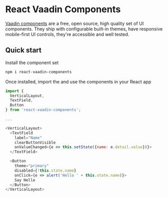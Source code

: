 # React Vaadin Components

[Vaadin components](https://vaadin.com/components) are a free, open source, high quality set of UI components. They ship with configurable built-in themes, have responsive mobile-first UI controls, they're accessible and well tested.

## Quick start

Install the component set

```sh
npm i react-vaadin-components
```

Once installed, import the and use the components in your React app

```js
import {
  VerticalLayout,
  TextField,
  Button
} from 'react-vaadin-components';

...

<VerticalLayout>
  <TextField
    label="Name"
    clearButtonVisible
    onValueChanged={e => this.setState({name: e.detail.value})}>
  </TextField>

  <Button
    theme="primary"
    disabled={!this.state.name}
    onClick={e => alert('Hello ' + this.state.name)}>
    Say Hello
  </Button>
</VerticalLayout>
```
